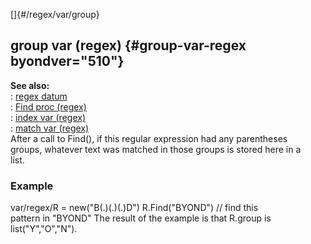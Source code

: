 []{#/regex/var/group}    
## group var (regex) {#group-var-regex byondver="510"}    
**See also:**    
:   [regex datum](/ref/regex/regex.md)    
:   [Find proc (regex)](/ref/regex/proc/Find/Find.md)    
:   [index var (regex)](/ref/regex/var/index/index.md)    
:   [match var (regex)](/ref/regex/var/match/match.md)    
After a call to Find(), if this regular expression had any parentheses    
groups, whatever text was matched in those groups is stored here in a    
list.    
### Example    
var/regex/R = new(\"B(.)(.)(.)D\") R.Find(\"BYOND\") // find this    
pattern in \"BYOND\" The result of the example is that R.group is    
list(\"Y\",\"O\",\"N\").  